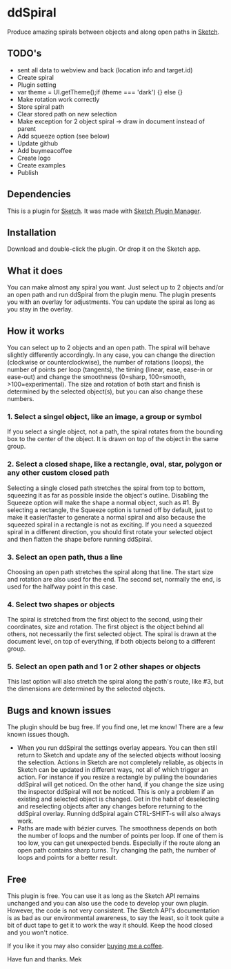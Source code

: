 # ddSpiral
Produce amazing spirals between objects and along open paths in [Sketch](https:www.sketch.com).

## TODO's
- sent all data to webview and back (location info and target.id)
- Create spiral
- Plugin setting
- var theme = UI.getTheme();if (theme === 'dark') {} else {}
- Make rotation work correctly
- Store spiral path
- Clear stored path on new selection
- Make exception for 2 object spiral -> draw in document instead of parent
- Add squeeze option (see below)
- Update github
- Add buymeacoffee
- Create logo
- Create examples
- Publish

## Dependencies
This is a plugin for [Sketch](https://www.sketch.com).
It was made with [Sketch Plugin Manager](https://github.com/skpm/skpm).

## Installation
Download and double-click the plugin. Or drop it on the Sketch app.

## What it does
You can make almost any spiral you want. Just select up to 2 objects and/or an open path and run ddSpiral from the plugin menu. The plugin presents you with an overlay for adjustments. You can update the spiral as long as you stay in the overlay.

## How it works
You can select up to 2 objects and an open path. The spiral will behave slightly differently accordingly. In any case, you can change the direction (clockwise or counterclockwise), the number of rotations (loops), the number of points per loop (tangents), the timing (linear, ease, ease-in or ease-out) and change the smoothness (0=sharp, 100=smooth, >100=experimental). The size and rotation of both start and finish is determined by the selected object(s), but you can also change these numbers.

### 1. Select a singel object, like an image, a group or symbol
If you select a single object, not a path, the spiral rotates from the bounding box to the center of the object. It is drawn on top of the object in the same group.

### 2. Select a closed shape, like a rectangle, oval, star, polygon or any other custom closed path
Selecting a single closed path stretches the spiral from top to bottom, squeezing it as far as possible inside the object's outline. Disabling the Squeeze option will make the shape a normal object, such as #1. By selecting a rectangle, the Squeeze option is turned off by default, just to make it easier/faster to generate a normal spiral and also because the squeezed spiral in a rectangle is not as exciting. If you need a squeezed spiral in a different direction, you should first rotate your selected object and then flatten the shape before running ddSpiral.

### 3. Select an open path, thus a line
Choosing an open path stretches the spiral along that line. The start size and rotation are also used for the end. The second set, normally the end, is used for the halfway point in this case.

### 4. Select two shapes or objects
The spiral is stretched from the first object to the second, using their coordinates, size and rotation. The first object is the object behind all others, not necessarily the first selected object. The spiral is drawn at the document level, on top of everything, if both objects belong to a different group.

### 5. Select an open path and 1 or 2 other shapes or objects
This last option will also stretch the spiral along the path's route, like #3, but the dimensions are determined by the selected objects.

## Bugs and known issues
The plugin should be bug free. If you find one, let me know! There are a few known issues though.
- When you run ddSpiral the settings overlay appears. You can then still return to Sketch and update any of the selected objects without loosing the selection. Actions in Sketch are not completely reliable, as objects in Sketch can be updated in different ways, not all of which trigger an action. For instance if you resize a rectangle by pulling the boundaries ddSpiral will get noticed. On the other hand, if you change the size using the inspector ddSpiral will not be noticed. This is only a problem if an existing and selected object is changed. Get in the habit of deselecting and reselecting objects after any changes before returning to the ddSpiral overlay. Running ddSpiral again CTRL-SHIFT-s will also always work.
- Paths are made with bézier curves. The smoothness depends on both the number of loops and the number of points per loop. If one of them is too low, you can get unexpected bends. Especially if the route along an open path contains sharp turns. Try changing the path, the number of loops and points for a better result.

## Free
This plugin is free. You can use it as long as the Sketch API remains unchanged and you can also use the code to develop your own plugin. However, the code is not very consistent. The Sketch API's documentation is as bad as our environmental awareness, to say the least, so it took quite a bit of duct tape to get it to work the way it should. Keep the hood closed and you won't notice.

If you like it you may also consider [buying me a coffee](https://www.buymeacoffee.com/Mastermek).

Have fun and thanks.
Mek
